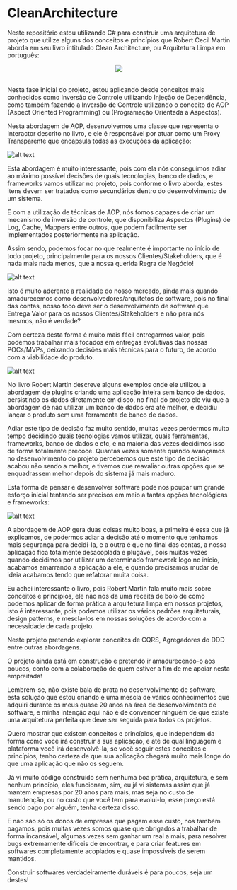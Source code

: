 # CleanArchitecture

Neste repositório estou utilizando C# para construir uma arquitetura de projeto que utilize alguns dos conceitos e princípios que Robert Cecil Martin aborda em seu livro intitulado Clean Architecture, ou Arquitetura Limpa em português:

<div style="text-align:center"><img src="https://m.media-amazon.com/images/I/411csr6Nn0L.jpg" /></div>
<br />
<p>
Nesta fase inicial do projeto, estou aplicando desde conceitos mais conhecidos como Inversão de Controle utilizando Injeção de Dependência, como também fazendo a Inversão de Controle utilizando o conceito de AOP (Aspect Oriented Programming) ou (Programação Orientada a Aspectos).
</p>

Nesta abordagem de AOP, desenvolvemos uma classe que representa o Interactor descrito no livro, e ele é responsável por atuar como um Proxy Transparente que encapsula todas as execuções da aplicação:

![alt text](https://res.cloudinary.com/practicaldev/image/fetch/s--G_FNRMwu--/c_imagga_scale,f_auto,fl_progressive,h_720,q_auto,w_1280/https://dev-to-uploads.s3.amazonaws.com/uploads/articles/00zocjrfniog06hsbwnr.jpeg)

Esta abordagem é muito interessante, pois com ela nós conseguimos adiar ao máximo possível decisões de quais tecnologias, banco de dados, e frameworks vamos utilizar no projeto, pois conforme o livro aborda, estes itens devem ser tratados como secundários dentro do desenvolvimento de um sistema.

E com a utilização de técnicas de AOP, nós fomos capazes de criar um mecanismo de inversão de controle, que disponibiliza Aspectos (Plugins) de Log, Cache, Mappers entre outros, que podem facilmente ser implementados posteriormente na aplicação.

Assim sendo, podemos focar no que realmente é importante no início de todo projeto, principalmente para os nossos Clientes/Stakeholders, que é nada mais nada menos, que a nossa querida Regra de Negócio!

![alt text](https://lh3.googleusercontent.com/proxy/4A7Ov_CuEfy4dMdc03h4dM--nTlXnUhLHBMYhdfR4myqL8VGVQ3bORVj8a6mEaCWiP3c6I8hXK6D2nCfok3ezUAJkIowe6_jP74KVPR-apdRVp949N5g9CI)

Isto é muito aderente a realidade do nosso mercado, ainda mais quando amadurecemos como desenvolvedores/arquitetos de software, pois no final das contas, nosso foco deve ser o desenvolvimento de software que Entrega Valor para os nossos Clientes/Stakeholders e não para nós mesmos, não é verdade?

Com certeza desta forma é muito mais fácil entregarmos valor, pois podemos trabalhar mais focados em entregas evolutivas das nossas POCs/MVPs, deixando decisões mais técnicas para o futuro, de acordo com a viabilidade do produto.

![alt text](https://blog.jovensprotagonistas.com/wp-content/uploads/2021/04/mvp-minimo-produto-viavel.jpg)

No livro Robert Martin descreve alguns exemplos onde ele utilizou a abordagem de plugins criando uma aplicação inteira sem banco de dados, persistindo os dados diretamente em disco, no final do projeto ele viu que a abordagem de não utilizar um banco de dados era até melhor, e decidiu lançar o produto sem uma ferramenta de banco de dados.

Adiar este tipo de decisão faz muito sentido, muitas vezes perdermos muito tempo decidindo quais tecnologias vamos utilizar, quais ferramentas, frameworks, banco de dados e etc, e na maioria das vezes decidimos isso de forma totalmente precoce. Quantas vezes somente quando avançamos no desenvolvimento do projeto percebemos que este tipo de decisão acabou não sendo a melhor, e tivemos que reavaliar outras opções que se enquadrassem melhor depois do sistema já mais maduro.

Esta forma de pensar e desenvolver software pode nos poupar um grande esforço inicial tentando ser precisos em meio a tantas opções tecnológicas e frameworks:

![alt text](https://www.davrous.com/wp-content/uploads/2018/12/screen001_thumb.jpg)

A abordagem de AOP gera duas coisas muito boas, a primeira é essa que já explicamos, de podermos adiar a decisão até o momento que tenhamos mais segurança para decidi-la, e a outra é que no final das contas, a nossa aplicação fica totalmente desacoplada e plugável, pois muitas vezes quando decidimos por utilizar um determinado framework logo no início, acabamos amarrando a aplicação a ele, e quando precisamos mudar de ideia acabamos tendo que refatorar muita coisa.

Eu achei interessante o livro, pois Robert Martin fala muito mais sobre conceitos e princípios, ele não nos da uma receita de bolo de como podemos aplicar de forma prática a arquitetura limpa em nossos projetos, isto é interessante, pois podemos utilizar os vários padrões arquiteturais, design patterns, e mescla-los em nossas soluções de acordo com a necessidade de cada projeto.

Neste projeto pretendo explorar conceitos de CQRS, Agregadores do DDD entre outras abordagens.

O projeto ainda está em construção e pretendo ir amadurecendo-o aos poucos, conto com a colaboração de quem estiver a fim de me apoiar nesta empreitada!

Lembrem-se, não existe bala de prata no desenvolvimento de software, esta solução que estou criando é uma mescla de vários conhecimentos que adquiri durante os meus quase 20 anos na área de desenvolvimento de software, e minha intenção aqui não é de convencer ninguém de que existe uma arquitetura perfeita que deve ser seguida para todos os projetos.

Quero mostrar que existem conceitos e princípios, que independem da forma como você irá construir a sua aplicação, e até de qual linguagem e plataforma você irá desenvolvê-la, se você seguir estes conceitos e princípios, tenho certeza de que sua aplicação chegará muito mais longe do que uma aplicação que não os seguem.

Já vi muito código construído sem nenhuma boa prática, arquitetura, e sem nenhum princípio, eles funcionam, sim, eu já vi sistemas assim que já mantem empresas por 20 anos para mais, mas seja no custo de manutenção, ou no custo que você tem para evolui-lo, esse preço está sendo pago por alguém, tenha certeza disso.

E não são só os donos de empresas que pagam esse custo, nós também pagamos, pois muitas vezes somos quase que obrigados a trabalhar de forma incansável, algumas vezes sem ganhar um real a mais, para resolver bugs extremamente difíceis de encontrar, e para criar features em softwares completamente acoplados e quase impossíveis de serem mantidos.

Construir softwares verdadeiramente duráveis é para poucos, seja um destes!
